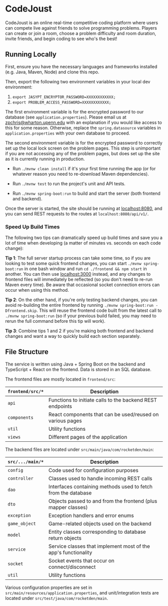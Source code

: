 # CodeJoust

CodeJoust is an online real-time competitive coding platform where users can 
compete live against friends to solve programming problems. Players can create
or join a room, choose a problem difficulty and room duration, invite friends,
and begin coding to see who's the best! 

## Running Locally

First, ensure you have the necessary languages and frameworks installed 
(e.g. Java, Maven, Node) and clone this repo. 

Then, export the following two environment variables in your local dev environment:

1. ```export JASYPT_ENCRYPTOR_PASSWORD=XXXXXXXXXXXX;```
2. ```export PROBLEM_ACCESS_PASSWORD=XXXXXXXXXXXX;```

The first environment variable is for the encrypted password to our database
(see `application.properties`). Please email us at
[zpchris@wharton.upenn.edu](zpchris@wharton.upenn.edu) with an explanation if
you would like access to this for some reason. Otherwise, replace the `spring.datasource`
variables in `application.properties` with your own database to proceed.

The second environment variable is for the encrypted password to correctly set
up the local lock screen on the problem pages. This step is unimportant if you are
not accessing any of the problem pages, but does set up the site as it is currently
running in production.

* Run `./mvnw clean install` if it's your first time running the app (or for whatever
reason you need to re-download Maven dependencies). 

* Run `./mvnw test` to run the project's unit and API tests.

* Run `./mvnw spring-boot:run` to build and start the server (both frontend and backend).

Once the server is started, the site should be running at 
[localhost:8080](http://localhost:8080), and you can send REST requests to the routes
at `localhost:8080/api/v1/`. 

### Speed Up Build Times

The following two tips can dramatically speed up build times and save you a lot of
time when developing (a matter of minutes vs. seconds on each code change):

**Tip 1**: The full server startup process can take some time, so if you are looking to test
some quick frontend changes, you can start `./mvnw spring-boot:run` in one bash window
and run `cd ./frontend && npm start` in another. You can then use 
[localhost:3000](http://localhost:3000) instead, and any changes to frontend files will
immediately be reflected (so you don't need to re-run Maven every time). Be aware that 
occasional socket connection errors can occur when using this method. 

**Tip 2**: On the other hand, if you're only testing backend changes, you can avoid 
re-building the entire frontend by running `./mvnw spring-boot:run -Dfrontend.skip`.
This will reuse the frontend code built from the latest call to `./mvnw spring-boot:run`
(so if your previous build failed, you may need to rerun the full command before this
tip will work). 

**Tip 3**: Combine tips 1 and 2 if you're making both frontend and backend changes and
want a way to quickly build each section separately. 

## File Structure

The service is written using Java + Spring Boot on the backend and TypeScript + React on
the frontend. Data is stored in an SQL database. 

The frontend files are mostly located in `frontend/src`:

| `frontend/src/*`           | Description                |
| -------------------------- | -------------------------- |
| `api`                      | Functions to initiate calls to the backend REST endpoints |
| `components`               | React components that can be used/reused on various pages |
| `util`                     | Utility functions |
| `views`                    | Different pages of the application |


The backend files are located under `src/main/java/com/rocketden/main`:


| `src/.../main/*`           | Description                |
| -------------------------- | -------------------------- |
| `config`                   | Code used for configuration purposes |
| `controller`               | Classes used to handle incoming REST calls |
| `dao`                      | Interfaces containing methods used to fetch from the database |
| `dto`                      | Objects passed to and from the frontend (plus mapper classes) |
| `exception`                | Exception handlers and error enums |
| `game_object`              | Game-related objects used on the backend |
| `model`                    | Entity classes corresponding to database return objects |
| `service`                  | Service classes that implement most of the app's functionality |
| `socket`                   | Socket events that occur on connect/disconnect |
| `util`                     | Utility functions |


Various configuration properties are set in 
`src/main/resources/application.properties`, and unit/integration tests are
located under `src/test/java/com/rocketden/main`. 


